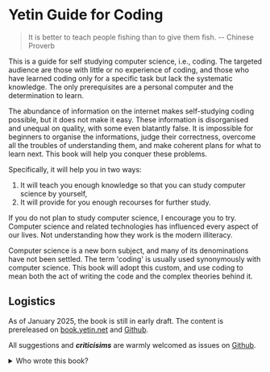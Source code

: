 # Yetin Guide for Coding

> It is better to teach people fishing than to give them fish. -- Chinese Proverb

This is a guide for self studying computer science, i.e., coding.
The targeted audience are those with little or no experience of coding, and those who have learned coding only for a specific task but lack the systematic knowledge. 
The only prerequisites are a personal computer and the determination to learn.

The abundance of information on the internet makes self-studying coding possible, but it does not make it easy.
These information is disorganised and unequal on quality, with some even blatantly false. 
It is impossible for beginners to organise the informations, judge their correctness, overcome all the troubles of understanding them, and make coherent plans for what to learn next. 
This book will help you conquer these problems.

Specifically, it will help you in two ways: 
1. It will teach you enough knowledge so that you can study computer science by yourself,
1. It will provide for you enough recourses for further study.

If you do not plan to study computer science, I encourage you to try.
Computer science and related technologies has influenced every aspect of our lives.
Not understanding how they work is the modern illiteracy.

Computer science is a new born subject, and many of its denominations have not been settled.
The term 'coding' is usually used synonymously with computer science. 
This book will adopt this custom, and use coding to mean both the act of writing the code and the complex theories behind it.

## Logistics

As of January 2025, the book is still in early draft. 
The content is prereleased on 
[book.yetin.net](http://book.yetin.net) and 
[Github](https://github.com/harryhanYuhao/guide_for_self_studying_programming).

All suggestions and _**criticisims**_ are warmly welcomed
as issues on
[Github](https://github.com/harryhanYuhao/guide_for_self_studying_programming).

<details>
<summary>Who wrote this book?</summary>

This book is written by Harry Han. 
See [Github](https://github.com/harryhanYuhao/guide_for_self_studying_programming) 
and [postscript](postscript.md) for how this book was written.

TODO: Why the author choose to write another tutorial on coding?
</details>


